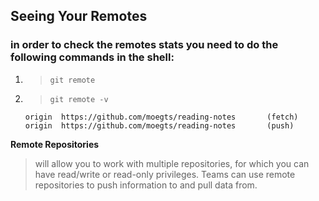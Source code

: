 ## Seeing Your Remotes
### in order to check the remotes stats you need to do the following commands in the shell:

1. >`git remote`
2. >`git remote -v`

      ```
      origin  https://github.com/moegts/reading-notes       (fetch)
      origin  https://github.com/moegts/reading-notes       (push)
      ```
      
**Remote Repositories**
>   will allow you to  work with multiple repositories, for which you can have read/write or read-only privileges. Teams can use remote repositories to push information to and pull data from.
